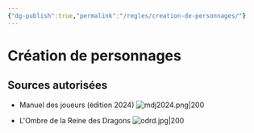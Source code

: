 ```yaml
---
{"dg-publish":true,"permalink":"/regles/creation-de-personnages/"}
---
```



# Création de personnages
## Sources autorisées

- Manuel des joueurs (édition 2024)  ![mdj2024.png|200](/img/user/assets/mdj2024.png)

- L'Ombre de la Reine des Dragons  ![odrd.jpg|200](/img/user/assets/odrd.jpg)

